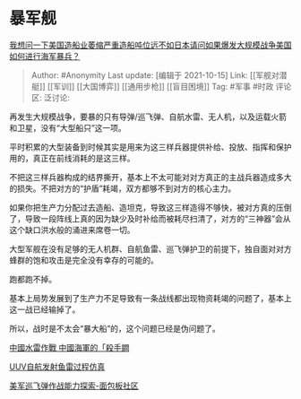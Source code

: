 # 暴军舰
[我想问一下美国造船业萎缩严重造船吨位远不如日本请问如果爆发大规模战争美国如何进行海军暴兵？](https://www.zhihu.com/question/481101257/answer/2171105422)

> Author: #Anonymity
> Last update: [编辑于 2021-10-15]
> Link: [[军舰对潜艇]] [[军训]] [[大国博弈]] [[通用步枪]] [[盲目困境]]
> Tag: #军事 #时政
> 评论区:
> 泛讨论:

再发生大规模战争，要暴的只有导弹/巡飞弹、自航水雷、无人机，以及运载火箭和卫星，没有“大型船只”这一项。

平时积累的大型装备到时候其实是用来为这三样兵器提供补给、投放、指挥和保护用的，真正在前线消耗的是这三样。

不把这三样兵器构成的结界撕开，基本上不太可能对对方真正的主战兵器造成多大的损失。不把对方的“护盾”耗竭，双方都够不到对方的核心主力。

如果你把生产力分配过去造船、造坦克，导致这三样造得不够快，被对方真的压倒了，导致一段阵线上真的因为缺少及时补给而被耗尽扫清了，对方的“三神器”会从这个缺口洪水般的涌进来席卷一切。

大型军舰在没有足够的无人机群、自航鱼雷、巡飞弹护卫的前提下，独自面对对方蜂群的饱和攻击是完全没有幸存的可能的。

跑都跑不掉。

基本上局势发展到了生产力不足导致有一条战线都出现物资耗竭的问题了，基本上这一战已经输掉了。

所以，战时是不太会“暴大船”的，这个问题已经是伪问题了。

[中國水雷作戰 中國海軍的「殺手鐧](https://link.zhihu.com/?target=http%3A//www.andrewerickson.com/wp-content/uploads/2013/07/Chinese-Mine-Warfare_China-Maritime-Study-3_2009-August_CHINESE_Traditional.pdf)

[UUV自航发射鱼雷过程仿真](https://link.zhihu.com/?target=http%3A//yljs.paperopen.com/oa/darticle.aspx%3Ftype%3Dview%26id%3D201405002)

[美军巡飞弹作战能力探索-面包板社区](https://link.zhihu.com/?target=https%3A//www.eet-china.com/mp/a61828.html)
